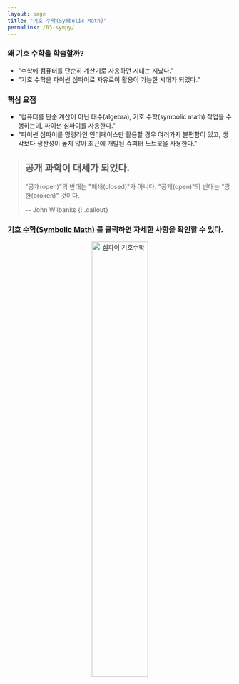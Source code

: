 ```yaml
---
layout: page
title: "기호 수학(Symbolic Math)"
permalink: /03-sympy/
---
```


### 왜 기호 수학을 학습할까?

- "수학에 컴퓨터를 단순히 계산기로 사용하던 시대는 지났다."
- "기호 수학을 파이썬 심파이로 자유로이 활용이 가능한 시대가 되었다."

### 핵심 요점

- "컴퓨터를 단순 계산이 아닌 대수(algebra), 기호 수학(symbolic math) 작업을 수행하는데, 파이썬 심파이를 사용한다."
- "파이썬 심파이를 명령라인 인터페이스만 활용할 경우 여러가지 불편함이 있고, 생각보다 생산성이 높지 않아 최근에 개발된 쥬피터 노트북을 사용한다."

> ## 공개 과학이 대세가 되었다.
>
> "공개(open)"의 반대는 "폐쇄(closed)"가 아니다. "공개(open)"의 반대는 "망한(broken)" 것이다.  
>
>  -- John Wilbanks 
{: .callout}


### [**기호 수학(Symbolic Math)**](https://statkclee.github.io/symbolic-math/) 를 클릭하면 자세한 사항을 확인할 수 있다.

<div align="center">
    <img src="{{ site.root }}/fig/sympy-live.png" alt="심파이 기호수학" width="50%">
</div>


